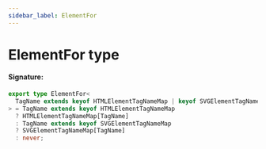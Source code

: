 ```yaml
---
sidebar_label: ElementFor
---
```


# ElementFor type

#### Signature:

```typescript
export type ElementFor<
  TagName extends keyof HTMLElementTagNameMap | keyof SVGElementTagNameMap,
> = TagName extends keyof HTMLElementTagNameMap
  ? HTMLElementTagNameMap[TagName]
  : TagName extends keyof SVGElementTagNameMap
  ? SVGElementTagNameMap[TagName]
  : never;
```

